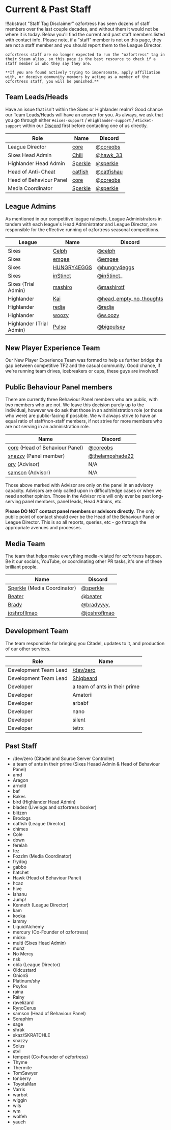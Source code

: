 # Current & Past Staff
!!!abstract "Staff Tag Disclaimer"
    ozfortress has seen dozens of staff members over the last couple decades, and without them it would not be where it is today. Below you'll find the current and past staff members listed with contact info. Please note, if a "staff" member is not on this page, they are not a staff member and you should report them to the League Director.

    ozfortress staff are no longer expected to run the "ozfortress" tag in their Steam alias, so this page is the best resource to check if a staff member is who they say they are.

    **If you are found actively trying to impersonate, apply affiliation with, or deceive community members by acting as a member of the ozfortress staff, you will be punished.**

## Team Leads/Heads
Have an issue that isn't within the Sixes or Highlander realm? Good chance our Team Leads/Heads will have an answer for you. As always, we ask that you go through either `#sixes-support` / `#highlander-support` / `#ticket-support` within our [Discord](https://discord.gg/7E6kC2H "If you have issues with verification, please contact an administrator via the sidebar in Discord.") first before contacting one of us directly.

| Role | Name | Discord |
| ---- | ---- | ------- |
| League Director | [core](https://ozfortress.com/users/491 "Please contact me via Discord only.") | [@coreobs](https://discordapp.com/users/226205616773922816) |
| Sixes Head Admin | [Chili](https://ozfortress.com/users/233) | [@hawk_33](https://discord.com/users/83079514917175296) |
| Highlander Head Admin | [Sperkle](https://ozfortress.com/users/618) | [@sperkle](https://discordapp.com/users/180875592923611145) |
| Head of Anti-Cheat | [catfish](https://ozfortress.com/users/96) | [@catfishau](https://discordapp.com/users/129062149640159232) |
| Head of Behaviour Panel | [core](https://ozfortress.com/users/491 "Please contact me via Discord only.") | [@coreobs](https://discordapp.com/users/226205616773922816) |
| Media Coordinator | [Sperkle](https://ozfortress.com/users/618) | [@sperkle](https://discordapp.com/users/180875592923611145) |

## League Admins
As mentioned in our competitive league rulesets, League Administrators in tandem with each league's Head Administrator and League Director, are responsible for the effective running of ozfortress seasonal competitions.

| League | Name | Discord |
| ---- | ---- | ------- |
| Sixes | [Celph](https://ozfortress.com/users/4285) | [@celph](https://discordapp.com/users/131180625649467392) |
| Sixes | [emgee](https://ozfortress.com/users/76) | [@emgee](https://discordapp.com/users/86424530871910400) |
| Sixes | [HUNGRY4EGGS](https://ozfortress.com/users/1484) | [@hungry4eggs](https://discordapp.com/users/215383613439606784) |
| Sixes | [inStinct](https://ozfortress.com/users/934) | [@in5tinct_](https://discordapp.com/users/239294726128271361) |
| Sixes (Trial Admin) | [mashiro](https://ozfortress.com/users/350) | [@mashirotf](https://discordapp.com/users/193374387179749376) |
| Highlander | [Kai](https://ozfortress.com/users/4034) | [@head_empty_no_thoughts](https://discordapp.com/users/213653809937907712) |    
| Highlander | [redja](https://ozfortress.com/users/14) | [@redja](https://discordapp.com/users/182413965207273473) |
| Highlander | [woozy](https://ozfortress.com/users/4054) | [@w.oozy](https://discordapp.com/users/757143916553306142) |
| Highlander (Trial Admin) | [Pulse](https://ozfortress.com/users/4915) | [@bigpulsey](https://discordapp.com/users/134543404460802048) |

## New Player Experience Team
Our New Player Experience Team was formed to help us further bridge the gap between competitive TF2 and the casual community. Good chance, if we're running team drives, icebreakers or cups, these guys are involved!

## Public Behaviour Panel members
There are currently three Behaviour Panel members who are public, with two members who are not. We leave this decision purely up to the individual, however we do ask that those in an administration role (or those who were) are public-facing if possible. We will always strive to have an equal ratio of staff/non-staff members, if not strive for more members who are not serving in an administration role.

| Name | Discord |
| ---- | ------- |
| [core](https://ozfortress.com/users/491 "Please feel free to reach out to me via Discord @coreobs." ) (Head of Behaviour Panel) | [@coreobs](https://discordapp.com/users/226205616773922816) |
| [snazzy](https://ozfortress.com/users/37 "Please DO NOT contact panel members, contact the Head of the Behaviour Panel only.") (Panel member) | [@thelampshade22](https://discordapp.com/users/125913179690631169) |
| [ory](https://ozfortress.com/users/1303 "Please DO NOT contact Advisors, they no longer actively sit on the panel. ory was there at the beginning when the Behaviour Panel (formerly known as the infractions team) was formed, and has been crucial throughout the years. He now sits in an Advisory role.") (Advisor) | N/A |
| [samson](https://ozfortress.com/users/205 "Please DO NOT contact Advisors, they no longer actively sit on the panel. samson was one of our longest serving Behaviour Panel leads, overseeing years of behaviour management. Thank you for your work legend!") (Advisor) | N/A |

Those above marked with Advisor are only on the panel in an advisory capacity. Advisors are only called upon in difficult/edge cases or when we need another opinion. Those in the Advisor role will only ever be past long-serving panel members, panel leads, Head Admins, etc.

**Please DO NOT contact panel members or advisors directly**. The only public point of contact should ever be the Head of the Behaviour Panel or League Director. This is so all reports, queries, etc - go through the appropriate avenues and processes.

## Media Team
The team that helps make everything media-related for ozfortress happen. Be it our socials, YouTube, or coordinating other PR tasks, it's one of these brilliant people.

| Name | Discord |
| ---- | ------- |
| [Sperkle](https://ozfortress.com/users/618) (Media Coordinator) | [@sperkle](https://discordapp.com/users/180875592923611145) |
| [Beater](https://ozfortress.com/users/2031) | [@beater](https://discordapp.com/users/105311959636791296) |
| [Brady](https://ozfortress.com/users/140) | [@bradyyyy.](https://discordapp.com/users/179839476053311489) |
| [joshrofllmao](https://ozfortress.com/users/1188) | [@joshroflmao](https://discordapp.com/users/170138245819138048) |

## Development Team
The team responsible for bringing you Citadel, updates to it, and production of our other services.

| Role | Name |
| ---- | ------- |
| Development Team Lead | [/dev/zero](https://ozfortress.com/users/2) | No contact lised. |
| Development Team Lead | [Shigbeard](https://ozfortress.com/users/1395) | [@shigbeard](https://discordapp.com/users/136264506933248000) |
| Developer | a team of ants in their prime | No contact lised. |
| Developer | Amatorii | No contact lised. |
| Developer | arbabf | No contact lised. |
| Developer | nano | No contact lised. |
| Developer | silent | No contact lised. |
| Developer | tetrx | No contact lised. |

## Past Staff

+ /dev/zero (Citadel and Source Server Controller)
+ a team of ants in their prime (Sixes Heaad Admin & Head of Behaviour Panel)
+ amd
+ Aragon
+ arnold
+ baf
+ Bakes
+ bird (Highlander Head Admin)
+ bladez (Livelogs and ozfortress booker)
+ blitzen
+ Brodogs
+ catfish (League Director)
+ chimes
+ Cole
+ down
+ ferelah
+ fez
+ Fozzlm (Media Coordinator)
+ frydog
+ gabbo
+ hatchet
+ Hawk (Head of Behaviour Panel)
+ hcaz
+ hive
+ Ishanu
+ Jump!
+ Kenneth (League Director)
+ kam
+ kocka
+ lammy
+ LiquidAlchemy
+ mercury (Co-Founder of ozfortress)
+ micko
+ multi (Sixes Head Admin)
+ munz
+ No Mercy
+ nsk
+ obla (League Director)
+ Oldcustard
+ OnionS
+ Platinum/shy
+ Psyfox
+ raina
+ Rainy
+ ravelizard
+ RynoCerus
+ samson (Head of Behaviour Panel)
+ Seraphim
+ sage
+ shrak
+ skaz/SKRATCHLE
+ snazzy
+ Solus
+ stv!
+ tempest (Co-Founder of ozfortress)
+ Thyme
+ Thermite
+ TomSawyer
+ tonberry
+ ToyotaMan
+ Varris
+ warbot
+ wiggin
+ wils
+ wm
+ wolfeh
+ yauch

